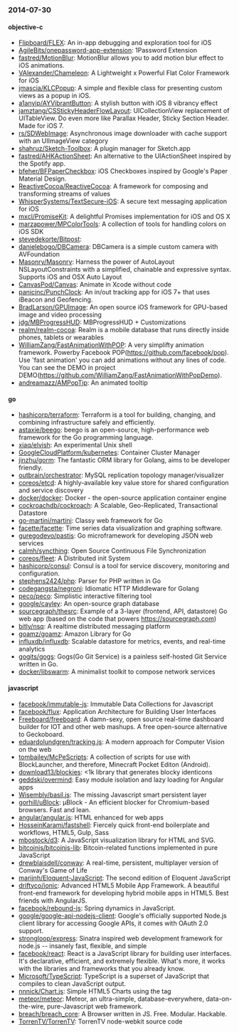 ### 2014-07-30

#### objective-c
* [Flipboard/FLEX](https://github.com/Flipboard/FLEX): An in-app debugging and exploration tool for iOS
* [AgileBits/onepassword-app-extension](https://github.com/AgileBits/onepassword-app-extension): 1Password Extension
* [fastred/MotionBlur](https://github.com/fastred/MotionBlur): MotionBlur allows you to add motion blur effect to iOS animations.
* [VAlexander/Chameleon](https://github.com/VAlexander/Chameleon): A Lightweight x Powerful Flat Color Framework for iOS
* [jmascia/KLCPopup](https://github.com/jmascia/KLCPopup): A simple and flexible class for presenting custom views as a popup in iOS.
* [a1anyip/AYVibrantButton](https://github.com/a1anyip/AYVibrantButton): A stylish button with iOS 8 vibrancy effect
* [jamztang/CSStickyHeaderFlowLayout](https://github.com/jamztang/CSStickyHeaderFlowLayout): UICollectionView replacement of UITableView. Do even more like Parallax Header, Sticky Section Header. Made for iOS 7.
* [rs/SDWebImage](https://github.com/rs/SDWebImage): Asynchronous image downloader with cache support with an UIImageView category
* [shahruz/Sketch-Toolbox](https://github.com/shahruz/Sketch-Toolbox): A plugin manager for Sketch.app
* [fastred/AHKActionSheet](https://github.com/fastred/AHKActionSheet): An alternative to the UIActionSheet inspired by the Spotify app.
* [bfeher/BFPaperCheckbox](https://github.com/bfeher/BFPaperCheckbox): iOS Checkboxes inspired by Google's Paper Material Design.
* [ReactiveCocoa/ReactiveCocoa](https://github.com/ReactiveCocoa/ReactiveCocoa): A framework for composing and transforming streams of values
* [WhisperSystems/TextSecure-iOS](https://github.com/WhisperSystems/TextSecure-iOS): A secure text messaging application for iOS
* [mxcl/PromiseKit](https://github.com/mxcl/PromiseKit): A delightful Promises implementation for iOS and OS X
* [marzapower/MPColorTools](https://github.com/marzapower/MPColorTools): A collection of tools for handling colors on iOS SDK
* [stevedekorte/Bitpost](https://github.com/stevedekorte/Bitpost): 
* [danielebogo/DBCamera](https://github.com/danielebogo/DBCamera): DBCamera is a simple custom camera with AVFoundation
* [Masonry/Masonry](https://github.com/Masonry/Masonry): Harness the power of AutoLayout NSLayoutConstraints with a simplified, chainable and expressive syntax. Supports iOS and OSX Auto Layout
* [CanvasPod/Canvas](https://github.com/CanvasPod/Canvas): Animate in Xcode without code
* [panicinc/PunchClock](https://github.com/panicinc/PunchClock): An in/out tracking app for iOS 7+ that uses iBeacon and Geofencing.
* [BradLarson/GPUImage](https://github.com/BradLarson/GPUImage): An open source iOS framework for GPU-based image and video processing
* [jdg/MBProgressHUD](https://github.com/jdg/MBProgressHUD): MBProgressHUD + Customizations
* [realm/realm-cocoa](https://github.com/realm/realm-cocoa): Realm is a mobile database that runs directly inside phones, tablets or wearables
* [WilliamZang/FastAnimationWithPOP](https://github.com/WilliamZang/FastAnimationWithPOP): A very simplifty animation framework. Powerby Facebook POP(https://github.com/facebook/pop). Use 'fast animation' you can add animations without any lines of code.  You can see the DEMO in project DEMO(https://github.com/WilliamZang/FastAnimationWithPopDemo).
* [andreamazz/AMPopTip](https://github.com/andreamazz/AMPopTip): An animated tooltip

#### go
* [hashicorp/terraform](https://github.com/hashicorp/terraform): Terraform is a tool for building, changing, and combining infrastructure safely and efficiently.
* [astaxie/beego](https://github.com/astaxie/beego): beego is an open-source, high-performance web framework for the Go programming language.
* [xiaq/elvish](https://github.com/xiaq/elvish): An experimental Unix shell
* [GoogleCloudPlatform/kubernetes](https://github.com/GoogleCloudPlatform/kubernetes): Container Cluster Manager
* [jinzhu/gorm](https://github.com/jinzhu/gorm): The fantastic ORM library for Golang, aims to be developer friendly.
* [outbrain/orchestrator](https://github.com/outbrain/orchestrator): MySQL replication topology manager/visualizer
* [coreos/etcd](https://github.com/coreos/etcd): A highly-available key value store for shared configuration and service discovery
* [docker/docker](https://github.com/docker/docker): Docker - the open-source application container engine
* [cockroachdb/cockroach](https://github.com/cockroachdb/cockroach): A Scalable, Geo-Replicated, Transactional Datastore
* [go-martini/martini](https://github.com/go-martini/martini): Classy web framework for Go
* [facette/facette](https://github.com/facette/facette): Time series data visualization and graphing software.
* [guregodevo/pastis](https://github.com/guregodevo/pastis): Go microframework for developing JSON web services
* [calmh/syncthing](https://github.com/calmh/syncthing): Open Source Continuous File Synchronization
* [coreos/fleet](https://github.com/coreos/fleet): A Distributed init System
* [hashicorp/consul](https://github.com/hashicorp/consul): Consul is a tool for service discovery, monitoring and configuration.
* [stephens2424/php](https://github.com/stephens2424/php): Parser for PHP written in Go
* [codegangsta/negroni](https://github.com/codegangsta/negroni): Idiomatic HTTP Middleware for Golang
* [peco/peco](https://github.com/peco/peco): Simplistic interactive filtering tool
* [google/cayley](https://github.com/google/cayley): An open-source graph database
* [sourcegraph/thesrc](https://github.com/sourcegraph/thesrc): Example of a 3-layer (frontend, API, datastore) Go web app (based on the code that powers https://sourcegraph.com)
* [bitly/nsq](https://github.com/bitly/nsq): A realtime distributed messaging platform
* [goamz/goamz](https://github.com/goamz/goamz): Amazon Library for Go
* [influxdb/influxdb](https://github.com/influxdb/influxdb): Scalable datastore for metrics, events, and real-time analytics
* [gogits/gogs](https://github.com/gogits/gogs): Gogs(Go Git Service) is a painless self-hosted Git Service written in Go.
* [docker/libswarm](https://github.com/docker/libswarm): A minimalist toolkit to compose network services

#### javascript
* [facebook/immutable-js](https://github.com/facebook/immutable-js): Immutable Data Collections for Javascript
* [facebook/flux](https://github.com/facebook/flux): Application Architecture for Building User Interfaces
* [Freeboard/freeboard](https://github.com/Freeboard/freeboard): A damn-sexy, open source real-time dashboard builder for IOT and other web mashups. A free open-source alternative to Geckoboard.
* [eduardolundgren/tracking.js](https://github.com/eduardolundgren/tracking.js): A modern approach for Computer Vision on the web
* [tombailey/McPeScripts](https://github.com/tombailey/McPeScripts): A collection of scripts for use with BlockLauncher, and therefore, Minecraft Pocket Editon (Android).
* [download13/blockies](https://github.com/download13/blockies): <1k library that generates blocky identicons
* [geddski/overmind](https://github.com/geddski/overmind): Easy module isolation and lazy loading for Angular apps
* [Wisembly/basil.js](https://github.com/Wisembly/basil.js): The missing Javascript smart persistent layer
* [gorhill/uBlock](https://github.com/gorhill/uBlock): µBlock - An efficient blocker for Chromium-based browsers. Fast and lean.
* [angular/angular.js](https://github.com/angular/angular.js): HTML enhanced for web apps
* [HosseinKarami/fastshell](https://github.com/HosseinKarami/fastshell): Fiercely quick front-end boilerplate and workflows, HTML5, Gulp, Sass
* [mbostock/d3](https://github.com/mbostock/d3): A JavaScript visualization library for HTML and SVG.
* [bitcoinjs/bitcoinjs-lib](https://github.com/bitcoinjs/bitcoinjs-lib): Bitcoin-related functions implemented in pure JavaScript
* [drewblaisdell/conway](https://github.com/drewblaisdell/conway): A real-time, persistent, multiplayer version of Conway's Game of Life
* [marijnh/Eloquent-JavaScript](https://github.com/marijnh/Eloquent-JavaScript): The second edition of Eloquent JavaScript
* [driftyco/ionic](https://github.com/driftyco/ionic): Advanced HTML5 Mobile App Framework. A beautiful front-end framework for developing hybrid mobile apps in HTML5. Best friends with AngularJS.
* [facebook/rebound-js](https://github.com/facebook/rebound-js): Spring dynamics in JavaScript.
* [google/google-api-nodejs-client](https://github.com/google/google-api-nodejs-client): Google's officially supported Node.js client library for accessing Google APIs, it comes with OAuth 2.0 support.
* [strongloop/express](https://github.com/strongloop/express): Sinatra inspired web development framework for node.js -- insanely fast, flexible, and simple
* [facebook/react](https://github.com/facebook/react): React is a JavaScript library for building user interfaces. It's declarative, efficient, and extremely flexible. What's more, it works with the libraries and frameworks that you already know.
* [Microsoft/TypeScript](https://github.com/Microsoft/TypeScript): TypeScript is a superset of JavaScript that compiles to clean JavaScript output.
* [nnnick/Chart.js](https://github.com/nnnick/Chart.js): Simple HTML5 Charts using the <canvas> tag
* [meteor/meteor](https://github.com/meteor/meteor): Meteor, an ultra-simple, database-everywhere, data-on-the-wire, pure-Javascript web framework.
* [breach/breach_core](https://github.com/breach/breach_core): A Browser written in JS. Free. Modular. Hackable.
* [TorrenTV/TorrenTV](https://github.com/TorrenTV/TorrenTV): TorrenTV node-webkit source code
